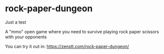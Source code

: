 # rock-paper-dungeon

Just a test

A "mmo" open game where you need to survive playing rock paper scissors with your opponents  

You can try it out in: https://zenstt.com/rock-paper-dungeon/
